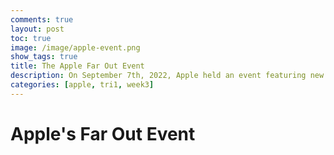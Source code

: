 ```yaml
---
comments: true
layout: post
toc: true
image: /image/apple-event.png
show_tags: true
title: The Apple Far Out Event
description: On September 7th, 2022, Apple held an event featuring new products with the iPhone 14, Airpods Pro 2, and 3 new Apple Watches.
categories: [apple, tri1, week3]
---
```


# Apple's Far Out Event

